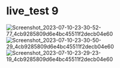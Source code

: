 # live_test 9


![Screenshot_2023-07-10-23-30-52-77_4cb9285809d6e4bc45511f2decb04e60](https://github.com/ReturajProshad/live_test_module_8/assets/130851471/c1c583c0-98a0-4939-b38a-f25ae3772e4d)
![Screenshot_2023-07-10-23-30-50-29_4cb9285809d6e4bc45511f2decb04e60](https://github.com/ReturajProshad/live_test_module_8/assets/130851471/5ddfa98e-5ae7-4a12-9e01-17a8a1a27b04)
![Screenshot_2023-07-10-23-29-23-19_4cb9285809d6e4bc45511f2decb04e60](https://github.com/ReturajProshad/live_test_module_8/assets/130851471/d604be71-4c12-4dab-a6d9-5e3991217de6)
